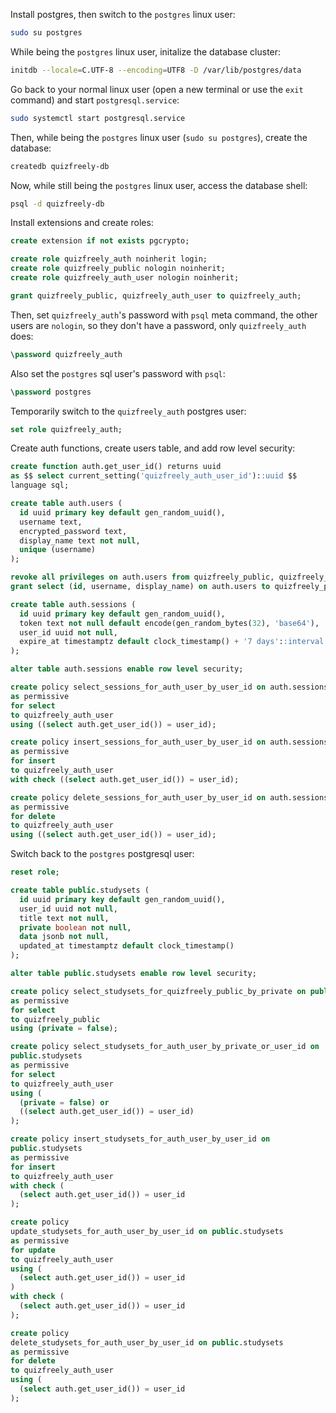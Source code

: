Install postgres, then switch to the `postgres` linux user:
```sh
sudo su postgres
```

While being the `postgres` linux user, initalize the database cluster:
```sh
initdb --locale=C.UTF-8 --encoding=UTF8 -D /var/lib/postgres/data
```

Go back to your normal linux user (open a new terminal or use the `exit` command) and start `postgresql.service`:
```sh
sudo systemctl start postgresql.service
```

Then, while being the `postgres` linux user (`sudo su postgres`), create the database:
```sh
createdb quizfreely-db
```

Now, while still being the `postgres` linux user, access the database shell:
```sh
psql -d quizfreely-db
```

Install extensions and create roles:
```sql
create extension if not exists pgcrypto;

create role quizfreely_auth noinherit login;
create role quizfreely_public nologin noinherit;
create role quizfreely_auth_user nologin noinherit;

grant quizfreely_public, quizfreely_auth_user to quizfreely_auth;
```

Then, set `quizfreely_auth`'s password with `psql` meta command, the other users are `nologin`, so they don't have a password, only `quizfreely_auth` does:
```sql
\password quizfreely_auth
```

Also set the `postgres` sql user's password with `psql`:
```sql
\password postgres
```

Temporarily switch to the `quizfreely_auth` postgres user:
```sql
set role quizfreely_auth;
```

Create auth functions, create users table, and add row level security:
```sql
create function auth.get_user_id() returns uuid
as $$ select current_setting('quizfreely_auth_user_id')::uuid $$
language sql;

create table auth.users (
  id uuid primary key default gen_random_uuid(),
  username text,
  encrypted_password text,
  display_name text not null,
  unique (username)
);

revoke all privileges on auth.users from quizfreely_public, quizfreely_auth_user;
grant select (id, username, display_name) on auth.users to quizfreely_public, quizfreely_auth_user;

create table auth.sessions (
  id uuid primary key default gen_random_uuid(),
  token text not null default encode(gen_random_bytes(32), 'base64'),
  user_id uuid not null,
  expire_at timestamptz default clock_timestamp() + '7 days'::interval
);

alter table auth.sessions enable row level security;

create policy select_sessions_for_auth_user_by_user_id on auth.sessions
as permissive
for select
to quizfreely_auth_user
using ((select auth.get_user_id()) = user_id);

create policy insert_sessions_for_auth_user_by_user_id on auth.sessions
as permissive
for insert
to quizfreely_auth_user
with check ((select auth.get_user_id()) = user_id);

create policy delete_sessions_for_auth_user_by_user_id on auth.sessions
as permissive
for delete
to quizfreely_auth_user
using ((select auth.get_user_id()) = user_id);
```

Switch back to the `postgres` postgresql user:
```sql
reset role;
```

```sql
create table public.studysets (
  id uuid primary key default gen_random_uuid(),
  user_id uuid not null,
  title text not null,
  private boolean not null,
  data jsonb not null,
  updated_at timestamptz default clock_timestamp()
);

alter table public.studysets enable row level security;

create policy select_studysets_for_quizfreely_public_by_private on public.studysets
as permissive
for select
to quizfreely_public
using (private = false);

create policy select_studysets_for_auth_user_by_private_or_user_id on
public.studysets
as permissive
for select
to quizfreely_auth_user
using (
  (private = false) or
  ((select auth.get_user_id()) = user_id)
);

create policy insert_studysets_for_auth_user_by_user_id on
public.studysets
as permissive
for insert
to quizfreely_auth_user
with check (
  (select auth.get_user_id()) = user_id
);

create policy
update_studysets_for_auth_user_by_user_id on public.studysets
as permissive
for update
to quizfreely_auth_user
using (
  (select auth.get_user_id()) = user_id
)
with check (
  (select auth.get_user_id()) = user_id
);

create policy
delete_studysets_for_auth_user_by_user_id on public.studysets
as permissive
for delete
to quizfreely_auth_user
using (
  (select auth.get_user_id()) = user_id
);
```
